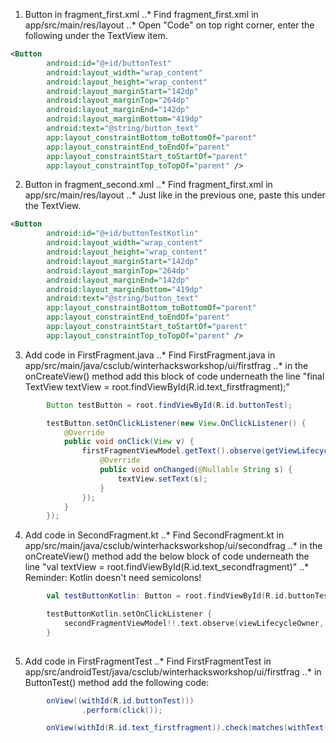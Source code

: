1. Button in fragment_first.xml
..* Find fragment_first.xml in app/src/main/res/layout
..* Open "Code" on top right corner, enter the following under the TextView item.
```xml
<Button
        android:id="@+id/buttonTest"
        android:layout_width="wrap_content"
        android:layout_height="wrap_content"
        android:layout_marginStart="142dp"
        android:layout_marginTop="264dp"
        android:layout_marginEnd="142dp"
        android:layout_marginBottom="419dp"
        android:text="@string/button_text"
        app:layout_constraintBottom_toBottomOf="parent"
        app:layout_constraintEnd_toEndOf="parent"
        app:layout_constraintStart_toStartOf="parent"
        app:layout_constraintTop_toTopOf="parent" />
```

2. Button in fragment_second.xml
..* Find fragment_first.xml in app/src/main/res/layout
..* Just like in the previous one, paste this under the TextView.
```xml
<Button
        android:id="@+id/buttonTestKotlin"
        android:layout_width="wrap_content"
        android:layout_height="wrap_content"
        android:layout_marginStart="142dp"
        android:layout_marginTop="264dp"
        android:layout_marginEnd="142dp"
        android:layout_marginBottom="419dp"
        android:text="@string/button_text"
        app:layout_constraintBottom_toBottomOf="parent"
        app:layout_constraintEnd_toEndOf="parent"
        app:layout_constraintStart_toStartOf="parent"
        app:layout_constraintTop_toTopOf="parent" />
```

3. Add code in FirstFragment.java
..* Find FirstFragment.java in  app/src/main/java/csclub/winterhacksworkshop/ui/firstfrag
..* in the onCreateView() method add this block of code underneath the line "final TextView textView = root.findViewById(R.id.text_firstfragment);"
```java
        Button testButton = root.findViewById(R.id.buttonTest);

        testButton.setOnClickListener(new View.OnClickListener() {
            @Override
            public void onClick(View v) {
                firstFragmentViewModel.getText().observe(getViewLifecycleOwner(), new Observer<String>() {
                    @Override
                    public void onChanged(@Nullable String s) {
                        textView.setText(s);
                    }
                });
            }
        });
```

4. Add code in SecondFragment.kt
..* Find SecondFragment.kt in app/src/main/java/csclub/winterhacksworkshop/ui/secondfrag
..* in the onCreateView() method add the below block of code underneath the line "val textView = root.findViewById<TextView>(R.id.text_secondfragment)"
..* Reminder: Kotlin doesn't need semicolons!
```kotlin
        val testButtonKotlin: Button = root.findViewById(R.id.buttonTestKotlin)

        testButtonKotlin.setOnClickListener {
            secondFragmentViewModel!!.text.observe(viewLifecycleOwner, Observer { s -> textView.text = s })
        }
      
```

5. Add code in FirstFragmentTest
..* Find FirstFragmentTest in app/src/androidTest/java/csclub/winterhacksworkshop/ui/firstfrag
..* in ButtonTest() method add the following code:
```java
        onView((withId(R.id.buttonTest)))
                .perform(click());

        onView(withId(R.id.text_firstfragment)).check(matches(withText((("Hello World")))));
```
